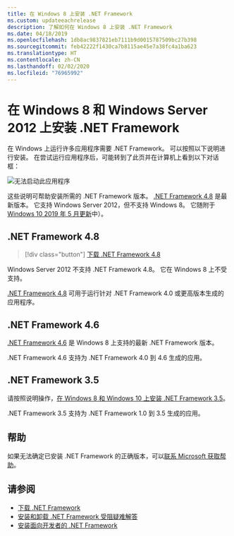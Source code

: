 ```yaml
---
title: 在 Windows 8 上安装 .NET Framework
ms.custom: updateeachrelease
description: 了解如何在 Windows 8 上安装 .NET Framework
ms.date: 04/18/2019
ms.openlocfilehash: 1db8ac9837821eb7111b9d0015787509bc27b398
ms.sourcegitcommit: feb42222f1430ca7b8115ae45e7a38fc4a1ba623
ms.translationtype: HT
ms.contentlocale: zh-CN
ms.lasthandoff: 02/02/2020
ms.locfileid: "76965992"
---
```

# <a name="install-the-net-framework-on-windows-8-and-windows-server-2012"></a>在 Windows 8 和 Windows Server 2012 上安装 .NET Framework

在 Windows 上运行许多应用程序需要 .NET Framework。 可以按照以下说明进行安装。 在尝试运行应用程序后，可能转到了此页并在计算机上看到以下对话框：

![无法启动此应用程序](./media/this-application-could-not-be-started.png)

这些说明可帮助安装所需的 .NET Framework 版本。 [.NET Framework 4.8](https://github.com/Microsoft/dotnet/tree/master/releases/net48) 是最新版本。 它支持 Windows Server 2012，但不支持 Windows 8。 它随附于 [Windows 10 2019 年 5 月更新](https://support.microsoft.com/help/4028685/windows-10-get-the-update)中）。

## <a name="net-framework-48"></a>.NET Framework 4.8

> [!div class="button"]
> [下载 .NET Framework 4.8](https://dotnet.microsoft.com/download/dotnet-framework/net48)

Windows Server 2012 不支持 .NET Framework 4.8。 它在 Windows 8 上不受支持。

[.NET Framework 4.8](https://github.com/Microsoft/dotnet/tree/master/releases/net48) 可用于运行针对 .NET Framework 4.0 或更高版本生成的应用程序。

## <a name="net-framework-46"></a>.NET Framework 4.6

[.NET Framework 4.6](https://dotnet.microsoft.com/download/dotnet-framework/net46) 是 Windows 8 上支持的最新 .NET Framework 版本。

.NET Framework 4.6 支持为 .NET Framework 4.0 到 4.6 生成的应用。

## <a name="net-framework-35"></a>.NET Framework 3.5

请按照说明操作，[在 Windows 8 和 Windows 10 上安装 .NET Framework 3.5](dotnet-35-windows-10.md)。

.NET Framework 3.5 支持为 .NET Framework 1.0 到 3.5 生成的应用。

## <a name="help"></a>帮助

如果无法确定已安装 .NET Framework 的正确版本，可以[联系 Microsoft 获取帮助](mailto:dotnet-install-help@service.microsoft.com?subject=Install-Help)。

## <a name="see-also"></a>请参阅

- [下载 .NET Framework](https://dotnet.microsoft.com/download)
- [安装和卸载 .NET Framework 受阻疑难解答](troubleshoot-blocked-installations-and-uninstallations.md)
- [安装面向开发者的 .NET Framework](guide-for-developers.md)
